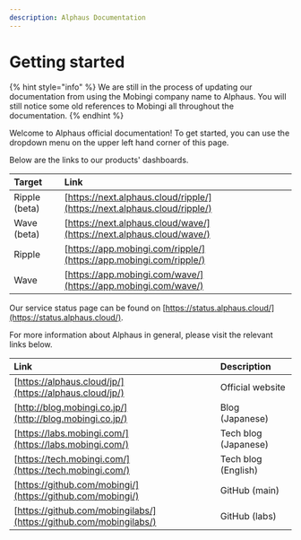 ```yaml
---
description: Alphaus Documentation
---
```


# Getting started

{% hint style="info" %}
We are still in the process of updating our documentation from using the Mobingi company name to Alphaus. You will still notice some old references to Mobingi all throughout the documentation.
{% endhint %}

Welcome to Alphaus official documentation! To get started, you can use the dropdown menu on the upper left hand corner of this page.

Below are the links to our products' dashboards.

| Target | Link |
| :--- | :--- |
| Ripple \(beta\) | [https://next.alphaus.cloud/ripple/](https://next.alphaus.cloud/ripple/) |
| Wave \(beta\) | [https://next.alphaus.cloud/wave/](https://next.alphaus.cloud/wave/) |
| Ripple | [https://app.mobingi.com/ripple/](https://app.mobingi.com/ripple/) |
| Wave | [https://app.mobingi.com/wave/](https://app.mobingi.com/wave/) |

Our service status page can be found on [https://status.alphaus.cloud/](https://status.alphaus.cloud/).

For more information about Alphaus in general, please visit the relevant links below.

| Link | Description |
| :--- | :--- |
| [https://alphaus.cloud/jp/](https://alphaus.cloud/jp/) | Official website |
| [http://blog.mobingi.co.jp/](http://blog.mobingi.co.jp/) | Blog \(Japanese\) |
| [https://labs.mobingi.com/](https://labs.mobingi.com/) | Tech blog \(Japanese\) |
| [https://tech.mobingi.com/](https://tech.mobingi.com/) | Tech blog \(English\) |
| [https://github.com/mobingi/](https://github.com/mobingi/) | GitHub \(main\) |
| [https://github.com/mobingilabs/](https://github.com/mobingilabs/) | GitHub \(labs\) |

